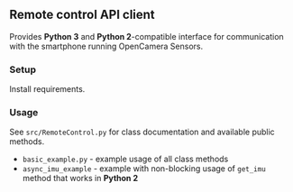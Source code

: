 ## Remote control API client

Provides **Python 3** and **Python 2**-compatible interface for communication with the smartphone running OpenCamera Sensors.

### Setup

Install requirements.

### Usage

See ```src/RemoteControl.py``` for class documentation and available public methods.

- ```basic_example.py```  - example usage of all class methods
- ```async_imu_example``` - example with non-blocking usage of ```get_imu``` method that works in 
**Python 2**
